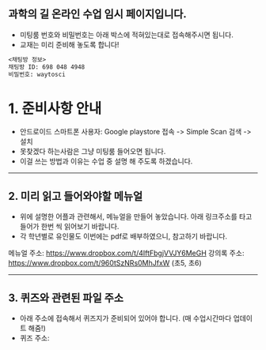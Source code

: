 ## 과학의 길 온라인 수업 임시 페이지입니다.
- 미팅룸 번호와 비밀번호는 아래 박스에 적혀있는대로 접속해주시면 됩니다.
- 교재는 미리 준비해 놓도록 합니다! 

```markdown
<채팅방 정보>
채팅방 ID: 698 048 4948
비밀번호: waytosci

```
# 1. 준비사항 안내 
- 안드로이드 스마트폰 사용자: Google playstore 접속 -> Simple Scan 검색 -> 설치
- 못찾겠다 하는사람은 그냥 미팅룸 들어오면 됩니다.
- 이걸 쓰는 방법과 이유는 수업 중 설명 해 주도록 하겠습니다.

<hr/>

## 2. 미리 읽고 들어와야할 메뉴얼
- 위에 설명한 어플과 관련해서, 메뉴얼을 만들어 놓았습니다. 아래 링크주소를 타고 들어가 한번 씩 읽어보기 바랍니다.
- 각 학년별로 유인물도 이번에는 pdf로 배부하였으니, 참고하기 바랍니다.

메뉴얼 주소: https://www.dropbox.com/t/4IftFbgjVVJY6MeGH
강의록 주소: https://www.dropbox.com/t/960tSzNRs0MhJfxW (초5, 초6)

<hr/>

## 3. 퀴즈와 관련된 파일 주소
- 아래 주소에 접속해서 퀴즈지가 준비되어 있어야 합니다. (매 수업시간마다 업데이트 해줌!)
- 퀴즈 주소: 
